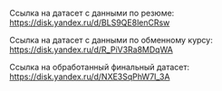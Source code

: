Ссылка на датасет с данными по резюме:
https://disk.yandex.ru/d/BLS9QE8lenCRsw

Ссылка на датасет с данными по обменному курсу:
https://disk.yandex.ru/d/R_PiV3Ra8MDqWA

Ссылка на обработанный финальный датасет: 
https://disk.yandex.ru/d/NXE3SqPhW7I_3A